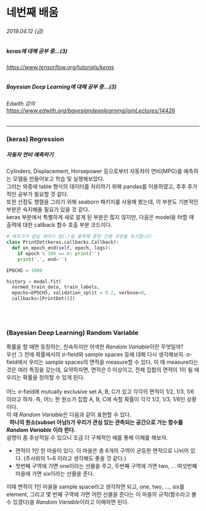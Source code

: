 # 네번째 배움
###### 2019.04.12 (금)
##### keras에 대해 공부 중...(3)
###### https://www.tensorflow.org/tutorials/keras
##### Bayesian Deep Learning에 대해 공부 중...(3)
###### Edwith 강의 https://www.edwith.org/bayesiandeeplearning/joinLectures/14426

-----
### (keras) Regression
##### 자동차 연비 예측하기
Cylinders, Displacement, Horsepower 등으로부터 자동차의 연비(MPG)를 예측하는 모델을 만들어보고 학습 및 실행해보았다.  
그러는 와중에 table 형식의 데이터를 처리하기 위해 pandas를 이용하였고, 추후 추가적인 공부가 필요할 것 같다.  
또한 산점도 행렬을 그리기 위해 seaborn 패키지를 사용해 봤는데, 이 부분도 기본적인 부분은 숙지해둘 필요가 있을 것 같다.  
keras 부분에서 특별하게 새로 알게 된 부분은 많지 않지만, 다음은 model을 fit할 때 출력에 대한 callback 함수 호출 부분 코드이다.  

```python
# 에포크가 끝날 때마다 점(.)을 출력해 훈련 진행 과정을 표시합니다
class PrintDot(keras.callbacks.Callback):
  def on_epoch_end(self, epoch, logs):
    if epoch % 100 == 0: print('')
    print('.', end='')

EPOCHS = 1000

history = model.fit(
  normed_train_data, train_labels,
  epochs=EPOCHS, validation_split = 0.2, verbose=0,
  callbacks=[PrintDot()])
```

<br>
<br>

### (Bayesian Deep Learning) Random Variable

확률을 할 때면 등장하는, 친숙하지만 어색한 *Random Variable*이란 무엇일까?  
우선 그 전에 확률에서의 σ-field와 sample spaces 등에 대해 다시 생각해보자. σ-field에서 우리는 sample spaces의 면적을 measure할 수 있다. 이 때 measure라는 것은 여러 특징을 갖는데, 요약하자면, 면적은 0 이상이고, 전체 집합의 면적이 1이 될 때 우리는 확률을 정의할 수 있게 된다.  
<br>
어느 σ-field에 mutually exclusive set A, B, C가 있고 각각의 면적이 1/2, 1/3, 1/6 이라고 하자.  즉, 어느 한 원소가 집합 A, B, C에 속할 확률이 각각 1/2, 1/3, 1/6인 상황이다.  
이 때 *Random Variable*은 다음과 같이 표현할 수 있다.
<br>
&nbsp; **하나의 원소(subset 아님!)가 우리가 관심 있는 관측되는 공간으로 가는 함수를 *Random Variable* 이라 한다.**
<br>
설명이 좀 추상적일 수 있으니 조금 더 구체적인 예를 통해 이해를 해보자.  

* 면적이 1인 한 마을이 있다. 이 마을은 총 6개의 구역이 균등한 면적으로 나뉘어 있다. (주사위의 1~6 이라고 생각해도 좋을 것 같다.)  
* 첫번째 구역에 가면 one이라는 선물을 주고, 두번째 구역에 가면 two, ... 여섯번째 마을에 가면 six이라는 선물을 준다.  

이때 면적이 1인 마을을 sample space라고 생각하면 되고, one, two, ..., six를 element, 그리고 몇 번째 구역에 가면 어떤 선물을 준다는 이 마을의 규칙(함수라고 볼 수 있겠다)을 *Random Variable*이라고 이해하면 된다.
